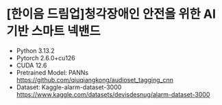 # [한이음 드림업]청각장애인 안전을 위한 AI기반 스마트 넥밴드
- Python 3.13.2
- Pytorch 2.6.0+cu126
- CUDA 12.6
- Pretrained Model: PANNs https://github.com/qiuqiangkong/audioset_tagging_cnn
- Dataset: Kaggle-alarm-dataset-3000 https://www.kaggle.com/datasets/devisdesnug/alarm-dataset-3000
